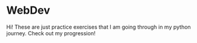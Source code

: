 # WebDev
Hi! These are just practice exercises that I am going through in my python journey. Check out my progression!
